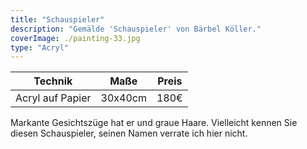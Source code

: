 ```yaml
---
title: "Schauspieler"
description: "Gemälde 'Schauspieler' von Bärbel Köller."
coverImage: ./painting-33.jpg
type: "Acryl"
---
```


| Technik            | Maße    | Preis |
|--------------------|---------|-------|
| Acryl auf Papier   | 30x40cm | 180€  |


Markante Gesichtszüge hat er und graue Haare. Vielleicht kennen Sie diesen Schauspieler, seinen Namen verrate ich hier nicht.